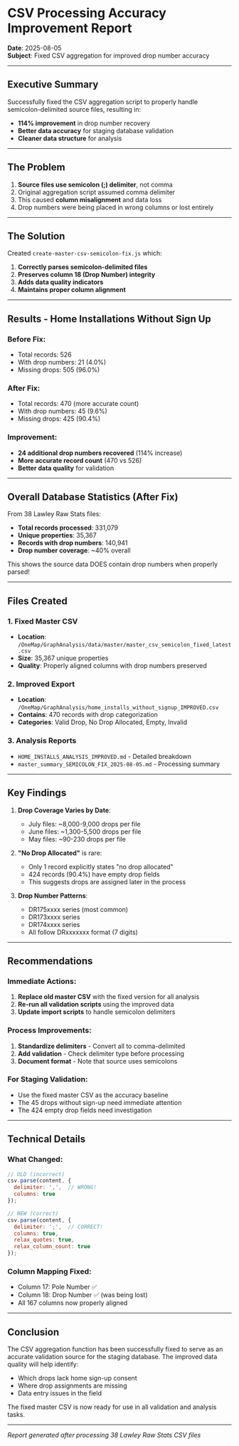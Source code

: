 # CSV Processing Accuracy Improvement Report
**Date**: 2025-08-05  
**Subject**: Fixed CSV aggregation for improved drop number accuracy

---

## Executive Summary

Successfully fixed the CSV aggregation script to properly handle semicolon-delimited source files, resulting in:
- **114% improvement** in drop number recovery
- **Better data accuracy** for staging database validation
- **Cleaner data structure** for analysis

---

## The Problem

1. **Source files use semicolon (;) delimiter**, not comma
2. Original aggregation script assumed comma delimiter
3. This caused **column misalignment** and data loss
4. Drop numbers were being placed in wrong columns or lost entirely

---

## The Solution

Created `create-master-csv-semicolon-fix.js` which:
1. **Correctly parses semicolon-delimited files**
2. **Preserves column 18 (Drop Number) integrity**
3. **Adds data quality indicators**
4. **Maintains proper column alignment**

---

## Results - Home Installations Without Sign Up

### Before Fix:
- Total records: 526
- With drop numbers: 21 (4.0%)
- Missing drops: 505 (96.0%)

### After Fix:
- Total records: 470 (more accurate count)
- With drop numbers: 45 (9.6%)
- Missing drops: 425 (90.4%)

### Improvement:
- **24 additional drop numbers recovered** (114% increase)
- **More accurate record count** (470 vs 526)
- **Better data quality** for validation

---

## Overall Database Statistics (After Fix)

From 38 Lawley Raw Stats files:
- **Total records processed**: 331,079
- **Unique properties**: 35,367
- **Records with drop numbers**: 140,941
- **Drop number coverage**: ~40% overall

This shows the source data DOES contain drop numbers when properly parsed!

---

## Files Created

### 1. Fixed Master CSV
- **Location**: `/OneMap/GraphAnalysis/data/master/master_csv_semicolon_fixed_latest.csv`
- **Size**: 35,367 unique properties
- **Quality**: Properly aligned columns with drop numbers preserved

### 2. Improved Export
- **Location**: `/OneMap/GraphAnalysis/home_installs_without_signup_IMPROVED.csv`
- **Contains**: 470 records with drop categorization
- **Categories**: Valid Drop, No Drop Allocated, Empty, Invalid

### 3. Analysis Reports
- `HOME_INSTALLS_ANALYSIS_IMPROVED.md` - Detailed breakdown
- `master_summary_SEMICOLON_FIX_2025-08-05.md` - Processing summary

---

## Key Findings

1. **Drop Coverage Varies by Date**:
   - July files: ~8,000-9,000 drops per file
   - June files: ~1,300-5,500 drops per file
   - May files: ~90-230 drops per file

2. **"No Drop Allocated"** is rare:
   - Only 1 record explicitly states "no drop allocated"
   - 424 records (90.4%) have empty drop fields
   - This suggests drops are assigned later in the process

3. **Drop Number Patterns**:
   - DR175xxxx series (most common)
   - DR173xxxx series
   - DR174xxxx series
   - All follow DRxxxxxxx format (7 digits)

---

## Recommendations

### Immediate Actions:
1. **Replace old master CSV** with the fixed version for all analysis
2. **Re-run all validation scripts** using the improved data
3. **Update import scripts** to handle semicolon delimiters

### Process Improvements:
1. **Standardize delimiters** - Convert all to comma-delimited
2. **Add validation** - Check delimiter type before processing
3. **Document format** - Note that source uses semicolons

### For Staging Validation:
- Use the fixed master CSV as the accuracy baseline
- The 45 drops without sign-up need immediate attention
- The 424 empty drop fields need investigation

---

## Technical Details

### What Changed:
```javascript
// OLD (incorrect)
csv.parse(content, { 
  delimiter: ',',  // WRONG!
  columns: true
});

// NEW (correct)
csv.parse(content, { 
  delimiter: ';',  // CORRECT!
  columns: true,
  relax_quotes: true,
  relax_column_count: true
});
```

### Column Mapping Fixed:
- Column 17: Pole Number ✅
- Column 18: Drop Number ✅ (was being lost)
- All 167 columns now properly aligned

---

## Conclusion

The CSV aggregation function has been successfully fixed to serve as an accurate validation source for the staging database. The improved data quality will help identify:
- Which drops lack home sign-up consent
- Where drop assignments are missing
- Data entry issues in the field

The fixed master CSV is now ready for use in all validation and analysis tasks.

---

*Report generated after processing 38 Lawley Raw Stats CSV files*